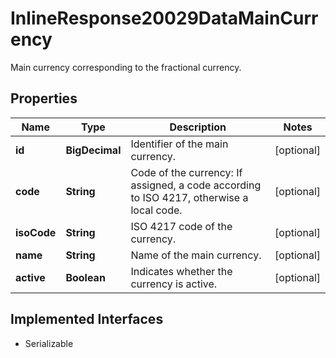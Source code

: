

# InlineResponse20029DataMainCurrency

Main currency corresponding to the fractional currency.

## Properties

Name | Type | Description | Notes
------------ | ------------- | ------------- | -------------
**id** | **BigDecimal** | Identifier of the main currency. |  [optional]
**code** | **String** | Code of the currency: If assigned, a code according to ISO 4217, otherwise a local code. |  [optional]
**isoCode** | **String** | ISO 4217 code of the currency. |  [optional]
**name** | **String** | Name of the main currency. |  [optional]
**active** | **Boolean** | Indicates whether the currency is active. |  [optional]


## Implemented Interfaces

* Serializable


